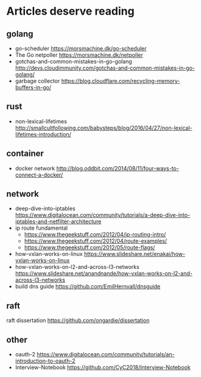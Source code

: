 # Articles deserve reading

## golang
- go-scheduler https://morsmachine.dk/go-scheduler
- The Go netpoller https://morsmachine.dk/netpoller
- gotchas-and-common-mistakes-in-go-golang http://devs.cloudimmunity.com/gotchas-and-common-mistakes-in-go-golang/
- garbage collector https://blog.cloudflare.com/recycling-memory-buffers-in-go/

## rust
- non-lexical-lifetimes http://smallcultfollowing.com/babysteps/blog/2016/04/27/non-lexical-lifetimes-introduction/

## container
- docker network http://blog.oddbit.com/2014/08/11/four-ways-to-connect-a-docker/

## network 
- deep-dive-into-iptables https://www.digitalocean.com/community/tutorials/a-deep-dive-into-iptables-and-netfilter-architecture
- ip route fundamental 
  - https://www.thegeekstuff.com/2012/04/ip-routing-intro/
  - https://www.thegeekstuff.com/2012/04/route-examples/
  - https://www.thegeekstuff.com/2012/05/route-flags/
- how-vxlan-works-on-linux https://www.slideshare.net/enakai/how-vxlan-works-on-linux
- how-vxlan-works-on-l2-and-across-l3-networks https://www.slideshare.net/anandnande/how-vxlan-works-on-l2-and-across-l3-networks
- build dns guide https://github.com/EmilHernvall/dnsguide

## raft
raft dissertation https://github.com/ongardie/dissertation

## other 
- oauth-2 https://www.digitalocean.com/community/tutorials/an-introduction-to-oauth-2
- Interview-Notebook https://github.com/CyC2018/Interview-Notebook
